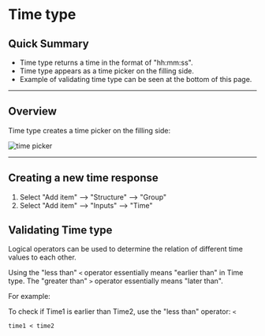 # Time type

## Quick Summary

* Time type returns a time in the format of "hh:mm:ss".
* Time type appears as a time picker on the filling side.
* Example of validating time type can be seen at the bottom of this page.

---

## Overview  

Time type creates a time picker on the filling side:

![time picker](types/time-picker.png)

---

## Creating a new time response

1. Select "Add item" --> "Structure" --> "Group" 
2. Select "Add item" --> "Inputs" --> "Time"


## Validating Time type

Logical operators can be used to determine the relation of different time values to each other.

Using the "less than" `<` operator essentially means "earlier than" in Time type.  The "greater than" `>` operator essentially means "later than".


For example:

To check if Time1 is earlier than Time2, use the "less than" operator: `<` 

`time1 < time2` 






